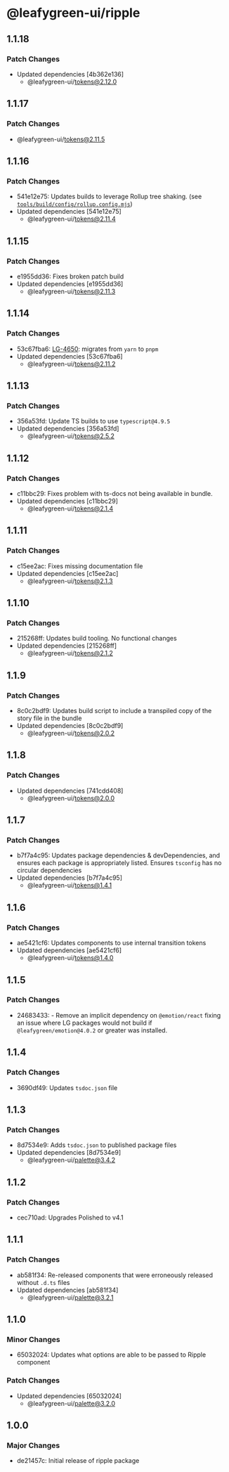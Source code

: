 # @leafygreen-ui/ripple

## 1.1.18

### Patch Changes

- Updated dependencies [4b362e136]
  - @leafygreen-ui/tokens@2.12.0

## 1.1.17

### Patch Changes

- @leafygreen-ui/tokens@2.11.5

## 1.1.16

### Patch Changes

- 541e12e75: Updates builds to leverage Rollup tree shaking. (see [`tools/build/config/rollup.config.mjs`](https://github.com/mongodb/leafygreen-ui/blob/main/tools/build/config/rollup.config.mjs))
- Updated dependencies [541e12e75]
  - @leafygreen-ui/tokens@2.11.4

## 1.1.15

### Patch Changes

- e1955dd36: Fixes broken patch build
- Updated dependencies [e1955dd36]
  - @leafygreen-ui/tokens@2.11.3

## 1.1.14

### Patch Changes

- 53c67fba6: [LG-4650](https://jira.mongodb.org/browse/LG-4650): migrates from `yarn` to `pnpm`
- Updated dependencies [53c67fba6]
  - @leafygreen-ui/tokens@2.11.2

## 1.1.13

### Patch Changes

- 356a53fd: Update TS builds to use `typescript@4.9.5`
- Updated dependencies [356a53fd]
  - @leafygreen-ui/tokens@2.5.2

## 1.1.12

### Patch Changes

- c11bbc29: Fixes problem with ts-docs not being available in bundle.
- Updated dependencies [c11bbc29]
  - @leafygreen-ui/tokens@2.1.4

## 1.1.11

### Patch Changes

- c15ee2ac: Fixes missing documentation file
- Updated dependencies [c15ee2ac]
  - @leafygreen-ui/tokens@2.1.3

## 1.1.10

### Patch Changes

- 215268ff: Updates build tooling. No functional changes
- Updated dependencies [215268ff]
  - @leafygreen-ui/tokens@2.1.2

## 1.1.9

### Patch Changes

- 8c0c2bdf9: Updates build script to include a transpiled copy of the story file in the bundle
- Updated dependencies [8c0c2bdf9]
  - @leafygreen-ui/tokens@2.0.2

## 1.1.8

### Patch Changes

- Updated dependencies [741cdd408]
  - @leafygreen-ui/tokens@2.0.0

## 1.1.7

### Patch Changes

- b7f7a4c95: Updates package dependencies & devDependencies, and ensures each package is appropriately listed. Ensures `tsconfig` has no circular dependencies
- Updated dependencies [b7f7a4c95]
  - @leafygreen-ui/tokens@1.4.1

## 1.1.6

### Patch Changes

- ae5421cf6: Updates components to use internal transition tokens
- Updated dependencies [ae5421cf6]
  - @leafygreen-ui/tokens@1.4.0

## 1.1.5

### Patch Changes

- 24683433: - Remove an implicit dependency on `@emotion/react` fixing an issue where LG packages would not build if `@leafygreen/emotion@4.0.2` or greater was installed.

## 1.1.4

### Patch Changes

- 3690df49: Updates `tsdoc.json` file

## 1.1.3

### Patch Changes

- 8d7534e9: Adds `tsdoc.json` to published package files
- Updated dependencies [8d7534e9]
  - @leafygreen-ui/palette@3.4.2

## 1.1.2

### Patch Changes

- cec710ad: Upgrades Polished to v4.1

## 1.1.1

### Patch Changes

- ab581f34: Re-released components that were erroneously released without `.d.ts` files
- Updated dependencies [ab581f34]
  - @leafygreen-ui/palette@3.2.1

## 1.1.0

### Minor Changes

- 65032024: Updates what options are able to be passed to Ripple component

### Patch Changes

- Updated dependencies [65032024]
  - @leafygreen-ui/palette@3.2.0

## 1.0.0

### Major Changes

- de21457c: Initial release of ripple package
